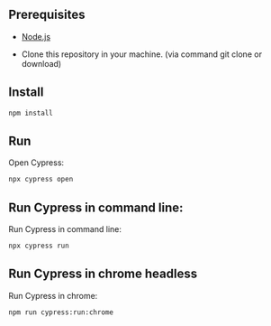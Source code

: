 

## Prerequisites

- [Node.js](https://nodejs.org/)

- Clone this repository in your machine. (via command git clone or download)


## Install

```sh
npm install
```

## Run

Open Cypress:

```sh
npx cypress open
```
## Run Cypress in command line:
Run Cypress in command line:

```sh
npx cypress run
```

## Run Cypress in chrome headless

Run Cypress in chrome:

```sh
npm run cypress:run:chrome
```

